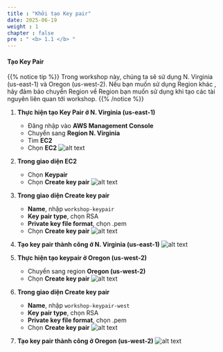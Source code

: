 ```yaml
---
title : "Khởi tạo Key pair"
date: 2025-06-19
weight : 1
chapter : false
pre : " <b> 1.1 </b> "
---
```


#### Tạo Key Pair
{{% notice tip %}}
Trong workshop này, chúng ta sẽ sử dụng N. Virginia (us-east-1) và Oregon (us-west-2). Nếu bạn muốn sử dụng Region khác , hãy đảm bảo chuyển Region về Region bạn muốn sử dụng khi tạo các tài nguyên liên quan tới workshop.
{{% /notice %}}
1. **Thực hiện tạo Key Pair ở N. Virginia (us-east-1)**
    - Đăng nhập vào **AWS Management Console**
    - Chuyển sang **Region N. Virginia**
    - Tìm **EC2**
    - Chọn **EC2**
![alt text](/images/Generate-KeyPair/1.png?featherlight=false&width=90pc)

2. **Trong giao diện EC2**
    - Chọn **Keypair**
    - Chọn **Create key pair**
![alt text](/images/Generate-KeyPair/2.png?featherlight=false&width=90pc)

3. **Trong giao diện Create key pair**
    - **Name**, nhập `workshop-keypair`
    - **Key pair type**, chọn RSA
    - **Private key file format**, chọn .pem
    - Chọn **Create key pair**
![alt text](/images/Generate-KeyPair/3.png?featherlight=false&width=90pc)

4. **Tạo key pair thành công ở N. Virginia (us-east-1)**
![alt text](/images/Generate-KeyPair/4.png?featherlight=false&width=90pc)

5. **Thực hiện tạo keypair ở Oregon (us-west-2)**
    - Chuyển sang region **Oregon (us-west-2)**
    - Chọn **Create key pair**
![alt text](/images/Generate-KeyPair/5.png?featherlight=false&width=90pc)

6. **Trong giao diện Create key pair**
    - **Name**, nhập `workshop-keypair-west`
    - **Key pair type**, chọn RSA
    - **Private key file format**, chọn .pem
    - Chọn **Create key pair**
![alt text](/images/Generate-KeyPair/6.png?featherlight=false&width=90pc)

7. **Tạo key pair thành công ở Oregon (us-west-2)**
![alt text](/images/Generate-KeyPair/7.png?featherlight=false&width=90pc)